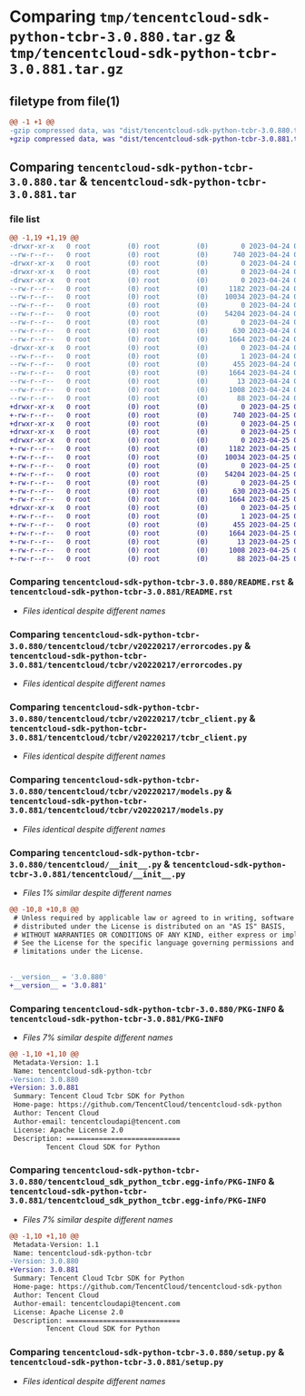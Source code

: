 # Comparing `tmp/tencentcloud-sdk-python-tcbr-3.0.880.tar.gz` & `tmp/tencentcloud-sdk-python-tcbr-3.0.881.tar.gz`

## filetype from file(1)

```diff
@@ -1 +1 @@
-gzip compressed data, was "dist/tencentcloud-sdk-python-tcbr-3.0.880.tar", last modified: Mon Apr 24 03:37:58 2023, max compression
+gzip compressed data, was "dist/tencentcloud-sdk-python-tcbr-3.0.881.tar", last modified: Tue Apr 25 00:53:10 2023, max compression
```

## Comparing `tencentcloud-sdk-python-tcbr-3.0.880.tar` & `tencentcloud-sdk-python-tcbr-3.0.881.tar`

### file list

```diff
@@ -1,19 +1,19 @@
-drwxr-xr-x   0 root         (0) root         (0)        0 2023-04-24 03:37:58.000000 tencentcloud-sdk-python-tcbr-3.0.880/
--rw-r--r--   0 root         (0) root         (0)      740 2023-04-24 03:37:57.000000 tencentcloud-sdk-python-tcbr-3.0.880/README.rst
-drwxr-xr-x   0 root         (0) root         (0)        0 2023-04-24 03:37:58.000000 tencentcloud-sdk-python-tcbr-3.0.880/tencentcloud/
-drwxr-xr-x   0 root         (0) root         (0)        0 2023-04-24 03:37:58.000000 tencentcloud-sdk-python-tcbr-3.0.880/tencentcloud/tcbr/
-drwxr-xr-x   0 root         (0) root         (0)        0 2023-04-24 03:37:58.000000 tencentcloud-sdk-python-tcbr-3.0.880/tencentcloud/tcbr/v20220217/
--rw-r--r--   0 root         (0) root         (0)     1182 2023-04-24 03:37:57.000000 tencentcloud-sdk-python-tcbr-3.0.880/tencentcloud/tcbr/v20220217/errorcodes.py
--rw-r--r--   0 root         (0) root         (0)    10034 2023-04-24 03:37:57.000000 tencentcloud-sdk-python-tcbr-3.0.880/tencentcloud/tcbr/v20220217/tcbr_client.py
--rw-r--r--   0 root         (0) root         (0)        0 2023-04-24 03:37:57.000000 tencentcloud-sdk-python-tcbr-3.0.880/tencentcloud/tcbr/v20220217/__init__.py
--rw-r--r--   0 root         (0) root         (0)    54204 2023-04-24 03:37:57.000000 tencentcloud-sdk-python-tcbr-3.0.880/tencentcloud/tcbr/v20220217/models.py
--rw-r--r--   0 root         (0) root         (0)        0 2023-04-24 03:37:57.000000 tencentcloud-sdk-python-tcbr-3.0.880/tencentcloud/tcbr/__init__.py
--rw-r--r--   0 root         (0) root         (0)      630 2023-04-24 03:37:57.000000 tencentcloud-sdk-python-tcbr-3.0.880/tencentcloud/__init__.py
--rw-r--r--   0 root         (0) root         (0)     1664 2023-04-24 03:37:58.000000 tencentcloud-sdk-python-tcbr-3.0.880/PKG-INFO
-drwxr-xr-x   0 root         (0) root         (0)        0 2023-04-24 03:37:58.000000 tencentcloud-sdk-python-tcbr-3.0.880/tencentcloud_sdk_python_tcbr.egg-info/
--rw-r--r--   0 root         (0) root         (0)        1 2023-04-24 03:37:57.000000 tencentcloud-sdk-python-tcbr-3.0.880/tencentcloud_sdk_python_tcbr.egg-info/dependency_links.txt
--rw-r--r--   0 root         (0) root         (0)      455 2023-04-24 03:37:58.000000 tencentcloud-sdk-python-tcbr-3.0.880/tencentcloud_sdk_python_tcbr.egg-info/SOURCES.txt
--rw-r--r--   0 root         (0) root         (0)     1664 2023-04-24 03:37:57.000000 tencentcloud-sdk-python-tcbr-3.0.880/tencentcloud_sdk_python_tcbr.egg-info/PKG-INFO
--rw-r--r--   0 root         (0) root         (0)       13 2023-04-24 03:37:57.000000 tencentcloud-sdk-python-tcbr-3.0.880/tencentcloud_sdk_python_tcbr.egg-info/top_level.txt
--rw-r--r--   0 root         (0) root         (0)     1008 2023-04-24 03:37:57.000000 tencentcloud-sdk-python-tcbr-3.0.880/setup.py
--rw-r--r--   0 root         (0) root         (0)       88 2023-04-24 03:37:58.000000 tencentcloud-sdk-python-tcbr-3.0.880/setup.cfg
+drwxr-xr-x   0 root         (0) root         (0)        0 2023-04-25 00:53:10.000000 tencentcloud-sdk-python-tcbr-3.0.881/
+-rw-r--r--   0 root         (0) root         (0)      740 2023-04-25 00:53:09.000000 tencentcloud-sdk-python-tcbr-3.0.881/README.rst
+drwxr-xr-x   0 root         (0) root         (0)        0 2023-04-25 00:53:10.000000 tencentcloud-sdk-python-tcbr-3.0.881/tencentcloud/
+drwxr-xr-x   0 root         (0) root         (0)        0 2023-04-25 00:53:10.000000 tencentcloud-sdk-python-tcbr-3.0.881/tencentcloud/tcbr/
+drwxr-xr-x   0 root         (0) root         (0)        0 2023-04-25 00:53:10.000000 tencentcloud-sdk-python-tcbr-3.0.881/tencentcloud/tcbr/v20220217/
+-rw-r--r--   0 root         (0) root         (0)     1182 2023-04-25 00:53:10.000000 tencentcloud-sdk-python-tcbr-3.0.881/tencentcloud/tcbr/v20220217/errorcodes.py
+-rw-r--r--   0 root         (0) root         (0)    10034 2023-04-25 00:53:10.000000 tencentcloud-sdk-python-tcbr-3.0.881/tencentcloud/tcbr/v20220217/tcbr_client.py
+-rw-r--r--   0 root         (0) root         (0)        0 2023-04-25 00:53:10.000000 tencentcloud-sdk-python-tcbr-3.0.881/tencentcloud/tcbr/v20220217/__init__.py
+-rw-r--r--   0 root         (0) root         (0)    54204 2023-04-25 00:53:10.000000 tencentcloud-sdk-python-tcbr-3.0.881/tencentcloud/tcbr/v20220217/models.py
+-rw-r--r--   0 root         (0) root         (0)        0 2023-04-25 00:53:10.000000 tencentcloud-sdk-python-tcbr-3.0.881/tencentcloud/tcbr/__init__.py
+-rw-r--r--   0 root         (0) root         (0)      630 2023-04-25 00:53:09.000000 tencentcloud-sdk-python-tcbr-3.0.881/tencentcloud/__init__.py
+-rw-r--r--   0 root         (0) root         (0)     1664 2023-04-25 00:53:10.000000 tencentcloud-sdk-python-tcbr-3.0.881/PKG-INFO
+drwxr-xr-x   0 root         (0) root         (0)        0 2023-04-25 00:53:10.000000 tencentcloud-sdk-python-tcbr-3.0.881/tencentcloud_sdk_python_tcbr.egg-info/
+-rw-r--r--   0 root         (0) root         (0)        1 2023-04-25 00:53:10.000000 tencentcloud-sdk-python-tcbr-3.0.881/tencentcloud_sdk_python_tcbr.egg-info/dependency_links.txt
+-rw-r--r--   0 root         (0) root         (0)      455 2023-04-25 00:53:10.000000 tencentcloud-sdk-python-tcbr-3.0.881/tencentcloud_sdk_python_tcbr.egg-info/SOURCES.txt
+-rw-r--r--   0 root         (0) root         (0)     1664 2023-04-25 00:53:10.000000 tencentcloud-sdk-python-tcbr-3.0.881/tencentcloud_sdk_python_tcbr.egg-info/PKG-INFO
+-rw-r--r--   0 root         (0) root         (0)       13 2023-04-25 00:53:10.000000 tencentcloud-sdk-python-tcbr-3.0.881/tencentcloud_sdk_python_tcbr.egg-info/top_level.txt
+-rw-r--r--   0 root         (0) root         (0)     1008 2023-04-25 00:53:09.000000 tencentcloud-sdk-python-tcbr-3.0.881/setup.py
+-rw-r--r--   0 root         (0) root         (0)       88 2023-04-25 00:53:10.000000 tencentcloud-sdk-python-tcbr-3.0.881/setup.cfg
```

### Comparing `tencentcloud-sdk-python-tcbr-3.0.880/README.rst` & `tencentcloud-sdk-python-tcbr-3.0.881/README.rst`

 * *Files identical despite different names*

### Comparing `tencentcloud-sdk-python-tcbr-3.0.880/tencentcloud/tcbr/v20220217/errorcodes.py` & `tencentcloud-sdk-python-tcbr-3.0.881/tencentcloud/tcbr/v20220217/errorcodes.py`

 * *Files identical despite different names*

### Comparing `tencentcloud-sdk-python-tcbr-3.0.880/tencentcloud/tcbr/v20220217/tcbr_client.py` & `tencentcloud-sdk-python-tcbr-3.0.881/tencentcloud/tcbr/v20220217/tcbr_client.py`

 * *Files identical despite different names*

### Comparing `tencentcloud-sdk-python-tcbr-3.0.880/tencentcloud/tcbr/v20220217/models.py` & `tencentcloud-sdk-python-tcbr-3.0.881/tencentcloud/tcbr/v20220217/models.py`

 * *Files identical despite different names*

### Comparing `tencentcloud-sdk-python-tcbr-3.0.880/tencentcloud/__init__.py` & `tencentcloud-sdk-python-tcbr-3.0.881/tencentcloud/__init__.py`

 * *Files 1% similar despite different names*

```diff
@@ -10,8 +10,8 @@
 # Unless required by applicable law or agreed to in writing, software
 # distributed under the License is distributed on an "AS IS" BASIS,
 # WITHOUT WARRANTIES OR CONDITIONS OF ANY KIND, either express or implied.
 # See the License for the specific language governing permissions and
 # limitations under the License.
 
 
-__version__ = '3.0.880'
+__version__ = '3.0.881'
```

### Comparing `tencentcloud-sdk-python-tcbr-3.0.880/PKG-INFO` & `tencentcloud-sdk-python-tcbr-3.0.881/PKG-INFO`

 * *Files 7% similar despite different names*

```diff
@@ -1,10 +1,10 @@
 Metadata-Version: 1.1
 Name: tencentcloud-sdk-python-tcbr
-Version: 3.0.880
+Version: 3.0.881
 Summary: Tencent Cloud Tcbr SDK for Python
 Home-page: https://github.com/TencentCloud/tencentcloud-sdk-python
 Author: Tencent Cloud
 Author-email: tencentcloudapi@tencent.com
 License: Apache License 2.0
 Description: ============================
         Tencent Cloud SDK for Python
```

### Comparing `tencentcloud-sdk-python-tcbr-3.0.880/tencentcloud_sdk_python_tcbr.egg-info/PKG-INFO` & `tencentcloud-sdk-python-tcbr-3.0.881/tencentcloud_sdk_python_tcbr.egg-info/PKG-INFO`

 * *Files 7% similar despite different names*

```diff
@@ -1,10 +1,10 @@
 Metadata-Version: 1.1
 Name: tencentcloud-sdk-python-tcbr
-Version: 3.0.880
+Version: 3.0.881
 Summary: Tencent Cloud Tcbr SDK for Python
 Home-page: https://github.com/TencentCloud/tencentcloud-sdk-python
 Author: Tencent Cloud
 Author-email: tencentcloudapi@tencent.com
 License: Apache License 2.0
 Description: ============================
         Tencent Cloud SDK for Python
```

### Comparing `tencentcloud-sdk-python-tcbr-3.0.880/setup.py` & `tencentcloud-sdk-python-tcbr-3.0.881/setup.py`

 * *Files identical despite different names*

